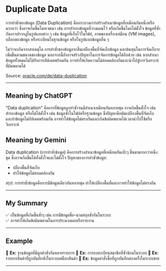 # Duplicate Data
การทำซ้ำของข้อมูล (Data Duplication) คือกระบวนการสร้างสำเนาข้อมูลที่เหมือนกันหนึ่งหรือมากกว่า ซึ่งอาจเกิดขึ้นโดยเจตนา เช่น การสำรองข้อมูลที่วางแผนไว้ หรือเกิดขึ้นโดยไม่ตั้งใจ ข้อมูลที่ซ้ำกันอาจปรากฏในรูปแบบต่าง ๆ เช่น ข้อมูลที่เก็บไว้ในไฟล์, ภาพของเครื่องเสมือน (VM images), บล็อกของข้อมูล หรือระเบียนในฐานข้อมูล หรือในรูปแบบข้อมูลอื่น ๆ

ไม่ว่าจะเกิดจากสาเหตุใด การทำซ้ำของข้อมูลจะสิ้นเปลืองพื้นที่จัดเก็บข้อมูล และต้นทุนในการจัดเก็บจะเพิ่มขึ้นตามขนาดของข้อมูล นอกจากนี้ยังอาจสร้างปัญหาในการจัดการข้อมูลได้อีกด้วย เช่น หากสำเนาข้อมูลทั้งหมดไม่ได้รับการอัปเดตพร้อมกัน อาจทำให้เกิดความไม่สอดคล้องกันและนำไปสู่การวิเคราะห์ที่ผิดพลาดได้
  
Source: [oracle.com/de/data-duplication](https://www.oracle.com/de/data-duplication/)
 
---
## Meaning by ChatGPT  
"Data duplication" คือการที่ข้อมูลถูกทำซ้ำจนมีสำเนาเหมือนกันหลายชุด อาจเกิดขึ้นตั้งใจ เช่น สำรองข้อมูล หรือไม่ได้ตั้งใจ เช่น ข้อมูลซ้ำในไฟล์หรือฐานข้อมูล ซึ่งปัญหาคือมันเปลืองพื้นที่จัดเก็บ และถ้าข้อมูลไม่อัปเดตพร้อมกัน อาจทำให้ข้อมูลไม่ตรงกันและเกิดข้อผิดพลาดได้เวลานำไปใช้หรือวิเคราะห์

## Meaning by Gemini  
Data duplication (การทำซ้ำข้อมูล) คือการสร้างสำเนาข้อมูลที่เหมือนกันเป๊ะๆ ขึ้นมามากกว่าหนึ่งชุด ซึ่งอาจเกิดขึ้นได้ทั้งตั้งใจและไม่ตั้งใจ
ปัญหาของการทำซ้ำข้อมูล:
- ปลืองพื้นที่จัดเก็บ
- ทำให้ข้อมูลไม่สอดคล้องกัน
  
สรุป: การทำซ้ำข้อมูลคือการมีข้อมูลเดียวกันหลายชุด ทำให้เปลืองพื้นที่และอาจทำให้ข้อมูลไม่ตรงกัน 

---
## My Summary  
✅ เป็นข้อมูลที่เกิดขึ้นซ้ำๆ เช่น การมีข้อมูลชื่อ-นามสกุลซ้ำกันในระบบ  
✅ อาจทำให้เกิดข้อผิดพลาดในการประมวลผลหรือรายงาน  

---
## Example  
📍 **Ex:** ฐานข้อมูลที่มีลูกค้าซ้ำกันหลายรายการ
📍 **Ex:** การลงทะเบียนสมาชิกที่ซ้ำซ้อนในระบบ
📍 **Ex:** รายการสินค้าที่ถูกบันทึกซ้ำในระบบสต็อกสินค้า
📍 **Ex:** ข้อมูลคำสั่งซื้อที่ถูกบันทึกสองครั้งในระบบขาย

---
